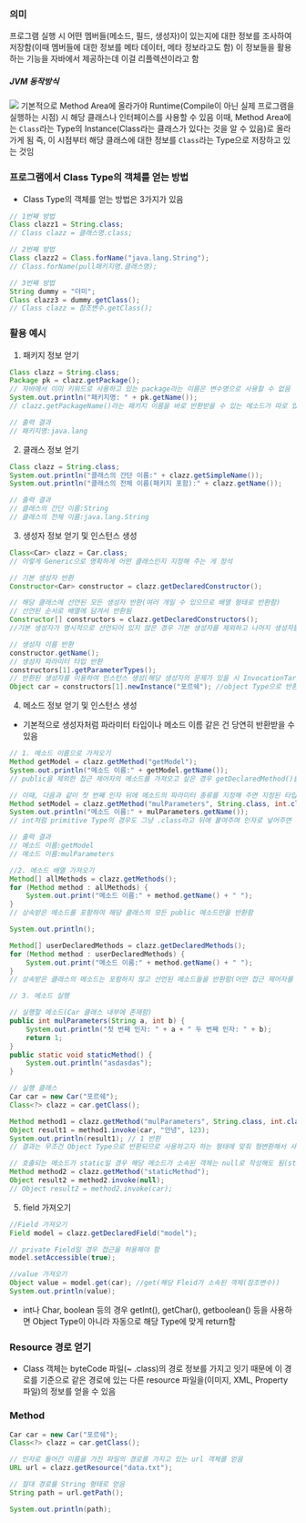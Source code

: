 ### 의미
프로그램 실행 시 어떤 멤버들(메소드, 필드, 생성자)이 있는지에 대한 정보를 조사하여 저장함(이때 멤버들에 대한 정보를 메타 데이터, 메타 정보라고도 함) 
이 정보들을 활용하는 기능을 자바에서 제공하는데 이걸 리플렉션이라고 함
##### JVM 동작방식
![](Pasted%20image%2020231206054518.png)
기본적으로 Method Area에 올라가야 Runtime(Compile이 아닌 실제 프로그램을 실행하는 시점) 시 해당 클래스나 인터페이스를 사용할 수 있음
이때, Method Area에는 `Class`라는 Type의 Instance(Class라는 클래스가 있다는 것을 알 수 있음)로 올라가게 됨 즉, 이 시점부터 해당 클래스에 대한 정보를 `Class`라는 Type으로 저장하고 있는 것임
### 프로그램에서 Class Type의 객체를 얻는 방법
- Class Type의 객체를 얻는 방법은 3가지가 있음
```java
// 1번째 방법
Class clazz1 = String.class;
// Class clazz = 클래스명.class;

// 2번째 방법
Class clazz2 = Class.forName("java.lang.String"); 
// Class.forName(pull패키지명.클래스명);

// 3번째 방법
String dummy = "더미";
Class clazz3 = dummy.getClass();
// Class clazz = 참조변수.getClass(); 
```
### 활용 예시
1. 패키지 정보 얻기
```java
Class clazz = String.class;
Package pk = clazz.getPackage(); 
// 자바에서 이미 키워드로 사용하고 있는 package라는 이름은 변수명으로 사용할 수 없음
System.out.println("패키지명: " + pk.getName());
// clazz.getPackageName()라는 패키지 이름을 바로 반환받을 수 있는 메소드가 따로 있긴 함

// 출력 결과
// 패키지명:java.lang
```
2. 클래스 정보 얻기
```java
Class clazz = String.class;
System.out.println("클래스의 간단 이름:" + clazz.getSimpleName());
System.out.println("클래스의 전체 이름(패키지 포함):" + clazz.getName());

// 출력 결과
// 클래스의 간단 이름:String
// 클래스의 전체 이름:java.lang.String
```
3. 생성자 정보 얻기 및 인스턴스 생성
```java
Class<Car> clazz = Car.class; 
// 이렇게 Generic으로 명확하게 어떤 클래스인지 지정해 주는 게 정석

// 기본 생성자 반환
Constructor<Car> constructor = clazz.getDeclaredConstructor();

// 해당 클래스에 선언된 모든 생성자 반환(여러 개일 수 있으므로 배열 형태로 반환함)
// 선언된 순서로 배열에 담겨서 반환됨
Constructor[] constructors = clazz.getDeclaredConstructors();
//기본 생성자가 명시적으로 선언되어 있지 않은 경우 기본 생성자를 제외하고 나머지 생성자들을 배열에 담아 반환함

// 생성자 이름 반환
constructor.getName();
// 생성자 파라미터 타입 반환
constructors[1].getParameterTypes();
// 반환된 생성자를 이용하여 인스턴스 생성(해당 생성자의 문제가 있을 시 InvocationTargetException)
Object car = constructors[1].newInstance("포르쉐"); //object Type으로 반환함
```
4. 메소드 정보 얻기 및 인스턴스 생성
- 기본적으로 생성자처럼 파라미터 타입이나 메소드 이름 같은 건 당연히 반환받을 수 있음
```java
// 1. 메소드 이름으로 가져오기
Method getModel = clazz.getMethod("getModel");
System.out.println("메소드 이름:" + getModel.getName());
// public을 제외한 접근 제어자의 메소드를 가져오고 싶은 경우 getDeclaredMethod()를 써야 함

// 이때, 다음과 같이 첫 번째 인자 뒤에 메소드의 파라미터 종류를 지정해 주면 지정된 타입의 파라미터들을 가진 메소드들 반환함
Method setModel = clazz.getMethod("mulParameters", String.class, int.class);
System.out.println("메소드 이름:" + mulParameters.getName());  
// int처럼 primitive Type의 경우도 그냥 .class라고 뒤에 붙여주며 인자로 넣어주면 잘 동작함

// 출력 결과
// 메소드 이름:getModel
// 메소드 이름:mulParameters
```

```java
//2. 메소드 배열 가져오기
Method[] allMethods = clazz.getMethods();
for (Method method : allMethods) {
	System.out.print("메소드 이름:" + method.getName() + " ");
}
// 상속받은 메소드를 포함하여 해당 클래스의 모든 public 메소드만을 반환함

System.out.println();

Method[] userDeclaredMethods = clazz.getDeclaredMethods();
for (Method method : userDeclaredMethods) {
	System.out.print("메소드 이름:" + method.getName() + " ");
}
// 상속받은 클래스의 메소드는 포함하지 않고 선언된 메소드들을 반환함(어떤 접근 제어자를 가진 메소드든 상관없이 다 반환)
```

```java
// 3. 메소드 실행

// 실행할 메소드(Car 클래스 내부에 존재함)
public int mulParameters(String a, int b) {
	System.out.println("첫 번째 인자: " + a + " 두 번째 인자: " + b);
	return 1;
}
public static void staticMethod() {
	System.out.println("asdasdas");
}

// 실행 클래스
Car car = new Car("포르쉐");
Class<?> clazz = car.getClass();

Method method1 = clazz.getMethod("mulParameters", String.class, int.class);
Object result1 = method1.invoke(car, "안녕", 123);
System.out.println(result1); // 1 반환
// 결과는 무조건 Object Type으로 반환되므로 사용하고자 하는 형태에 맞춰 형변환해서 사용하면 됨

// 호출되는 메소드가 static일 경우 해당 메소드가 소속된 객체는 null로 작성해도 됨(static 메소드는 특정 객체에 소속되어 있는 것이 아니기 때문에 어떤 객체에 소속된 메소드인지 인자로 넣어줄 필요가 없는 것임)
Method method2 = clazz.getMethod("staticMethod");
Object result2 = method2.invoke(null);
// Object result2 = method2.invoke(car);
```
5. field 가져오기
```java
//Field 가져오기
Field model = clazz.getDeclaredField("model");

// private Field일 경우 접근을 허용해야 함
model.setAccessible(true);

//value 가져오기
Object value = model.get(car); //get(해당 Fleid가 소속된 객체(참조변수))
System.out.println(value);
```
- int나 Char, boolean 등의 경우 getInt(), getChar(), getboolean() 등을 사용하면 Object Type이 아니라 자동으로 해당 Type에 맞게 return함
### Resource 경로 얻기
- Class 객체는 byteCode 파일(~ .class)의 경로 정보를 가지고 잇기 때문에 이 경로를 기준으로 같은 경로에 있는 다른 resource 파일을(이미지, XML, Property 파일)의 정보를 얻을 수 있음

### Method
```java
Car car = new Car("포르쉐");
Class<?> clazz = car.getClass();

// 인자로 들어간 이름을 가진 파일의 경로를 가지고 있는 url 객체를 얻음
URL url = clazz.getResource("data.txt");

// 절대 경로를 String 형태로 얻음
String path = url.getPath();

System.out.println(path);
```